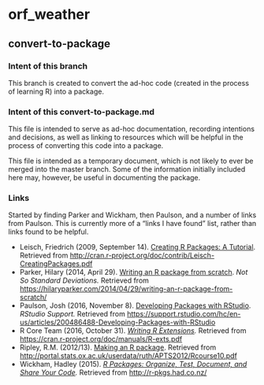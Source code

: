 # orf_weather
## convert-to-package

### Intent of this branch
This branch is created to convert the ad-hoc code 
(created in the process of learning R) 
into a package.

### Intent of this convert-to-package.md
This file is intended to serve as ad-hoc documentation, 
recording intentions and decisions,
as well as linking to resources which will be helpful 
in the process of converting this code into a package.

This file is intended as a temporary document, 
which is not likely to ever be merged into the master branch. 
Some of the information initially included here may,
however,
be useful in documenting the package.

### Links

Started by finding Parker and Wickham, 
then Paulson, 
and a number of links from Paulson. 
This is currently more of a “links I have found” list, 
rather than links found to be helpful.

* Leisch, Friedrich (2009, September 14). [Creating R Packages: A Tutorial](http://cran.r-project.org/doc/contrib/Leisch-CreatingPackages.pdf). Retrieved from http://cran.r-project.org/doc/contrib/Leisch-CreatingPackages.pdf
* Parker, Hilary (2014, April 29). [Writing an R package from scratch](https://hilaryparker.com/2014/04/29/writing-an-r-package-from-scratch/). _Not So Standard Deviations._ Retrieved from https://hilaryparker.com/2014/04/29/writing-an-r-package-from-scratch/
* Paulson, Josh (2016, November 8). [Developing Packages with RStudio](https://support.rstudio.com/hc/en-us/articles/200486488-Developing-Packages-with-RStudio). _RStudio Support._ Retrieved from https://support.rstudio.com/hc/en-us/articles/200486488-Developing-Packages-with-RStudio
* R Core Team (2016, October 31). _[Writing R Extensions](https://cran.r-project.org/doc/manuals/R-exts.pdf)._ Retrieved from https://cran.r-project.org/doc/manuals/R-exts.pdf
* Ripley, R.M. (2012/13). [Making an R package](http://portal.stats.ox.ac.uk/userdata/ruth/APTS2012/Rcourse10.pdf).  Retrieved from http://portal.stats.ox.ac.uk/userdata/ruth/APTS2012/Rcourse10.pdf
* Wickham, Hadley (2015). _[R Packages: Organize, Test, Document, and Share Your Code](http://r-pkgs.had.co.nz/)._ Retrieved from http://r-pkgs.had.co.nz/
